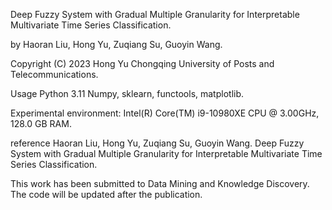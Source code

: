 
Deep Fuzzy System with Gradual Multiple Granularity for Interpretable Multivariate Time Series Classification.

by Haoran Liu, Hong Yu, Zuqiang Su, Guoyin Wang.

Copyright (C) 2023 Hong Yu Chongqing University of Posts and Telecommunications.

Usage Python 3.11 Numpy, sklearn, functools, matplotlib.

Experimental environment: Intel(R) Core(TM) i9-10980XE CPU @ 3.00GHz, 128.0 GB RAM.

reference Haoran Liu, Hong Yu, Zuqiang Su, Guoyin Wang. Deep Fuzzy System with Gradual Multiple Granularity for Interpretable Multivariate Time Series Classification.

This work has been submitted to Data Mining and Knowledge Discovery. The code will be updated after the publication. 
